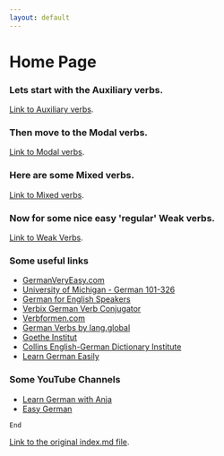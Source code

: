 ```yaml
---
layout: default
---
```


# Home Page



### Lets start with the Auxiliary verbs.

[Link to Auxiliary verbs](./auxiliary-verbs.html).

### Then move to the Modal verbs.

[Link to Modal verbs](./modal-verbs.html).

### Here are some Mixed verbs.

[Link to Mixed verbs](./mixed-verbs.html).

### Now for some nice easy 'regular' Weak verbs.

[Link to Weak Verbs](./weak-verbs.html).

### Some useful links

- [GermanVeryEasy.com](https://www.germanveryeasy.com)
- [University of Michigan - German 101-326](https://www.lsa.umich.edu/german/hmr/index.html)
- [German for English Speakers](http://germanforenglishspeakers.com/)
- [Verbix German Verb Conjugator](http://www.verbix.com/languages/german.html)
- [Verbformen.com](https://www.verbformen.com/)
- [German Verbs by lang.global](https://germanverbs.lang.global/)
- [Goethe Institut](https://www.goethe.de/en/index.html)
- [Collins English-German Dictionary Institute](https://www.collinsdictionary.com/dictionary/english-german)
- [Learn German Easily](https://learn-german-easily.com/)

### Some YouTube Channels

- [Learn German with Anja](https://www.youtube.com/channel/UCZwegPHTG4gvnR0WLzaq5OQ)
- [Easy German](https://www.youtube.com/channel/UCbxb2fqe9oNgglAoYqsYOtQ)

```
End
```

[Link to the original index.md file](./index-orig.html).
